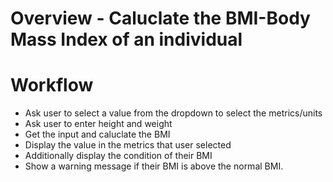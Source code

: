 # Overview - Caluclate the BMI-Body Mass Index of an individual
# Workflow
* Ask user to select a value from the dropdown to select the metrics/units
* Ask user to enter height and weight
* Get the input and caluclate the BMI
* Display the value in the metrics that user selected
* Additionally display the condition of their BMI
* Show a warning message if their BMI is above the normal BMI.


